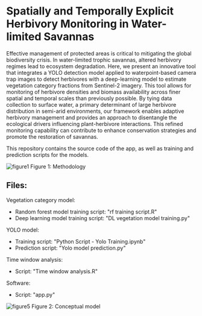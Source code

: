# Spatially and Temporally Explicit Herbivory Monitoring in Water-limited Savannas
Effective management of protected areas is critical to mitigating the global biodiversity crisis. In water-limited trophic savannas, altered herbivory regimes lead to ecosystem degradation. Here, we present an innovative tool that integrates a YOLO detection model applied to waterpoint-based camera trap images to detect herbivores with a deep-learning model to estimate vegetation category fractions from Sentinel-2 imagery. This tool allows for monitoring of herbivore densities and biomass availability across finer spatial and temporal scales than previously possible. By tying data collection to surface water, a primary determinant of large herbivore distribution in semi-arid environments, our framework enables adaptive herbivory management and provides an approach to disentangle the ecological drivers influencing plant-herbivore interactions. This refined monitoring capability can contribute to enhance conservation strategies and promote the restoration of savannas.

This repository contains the source code of the app, as well as training and prediction scripts for the models.

![figure1](https://github.com/user-attachments/assets/c4be0c13-e30d-4c20-8982-d9babc0945da)
Figure 1: Methodology

## Files:
Vegetation category model:
- Random forest model training script: "rf training script.R"
- Deep learning model training script: "DL vegetation model training.py"

YOLO model:
- Training script: "Python Script - Yolo Training.ipynb"
- Prediction script: "Yolo model prediction.py"

Time window analysis:
- Script: "Time window analysis.R"

Software:
- Script: "app.py"

![figure5](https://github.com/user-attachments/assets/2213caa7-d3f6-4fd5-9c2a-175cafb2c3cc)
Figure 2: Conceptual model
